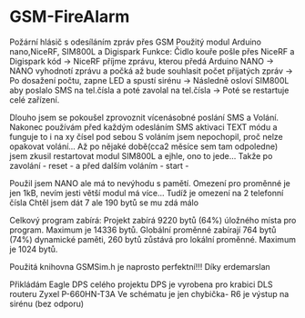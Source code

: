 # GSM-FireAlarm
Požární hlásič s odesíláním zpráv přes GSM
Použitý modul Arduino nano,NiceRF, SIM800L a Digispark
Funkce:
Čidlo kouře pošle přes NiceRF a Digispark kód ->
NiceRF příjme zprávu, kterou předá Arduino NANO ->
NANO vyhodnotí zprávu a počká až bude souhlasit počet přijatých zpráv ->
Po dosažení počtu, zapne LED a spustí sirénu ->
Následně osloví SIM800L aby poslalo SMS na tel.čísla a poté zavolal na tel.čísla ->
Poté se restartuje celé zařízení.

Dlouho jsem se pokoušel zprovoznit vícenásobné poslání SMS a Volání.
Nakonec používám před každým odesláním SMS aktivaci TEXT módu a funguje to i na xy čísel pod sebou
S voláním jsem nepochopil, proč nelze opakovat volání...
Až po nějaké době(cca2 měsíce sem tam odpoledne) jsem zkusil restartovat modul SIM800L a ejhle, ono to jede...
Takže po zavolání - reset - a před dalším voláním - start -

Použil jsem NANO ale má to nevýhodu s pamětí.
Omezení pro proměnné je jen 1kB, nevím jesti větší modul má více...
Tudíž je omezení na 2 telefonní čísla
Chtěl jsem dát 7 ale 190 bytů se mu zdá málo

Celkový program zabírá:
Projekt zabírá 9220 bytů (64%)  úložného místa pro program. Maximum je 14336 bytů.
Globální proměnné zabírají 764 bytů (74%)  dynamické paměti, 260 bytů zůstává pro lokální proměnné. Maximum je 1024 bytů.

Použitá knihovna GSMSim.h je naprosto perfektní!!! Díky erdemarslan

Přikládám Eagle DPS celého projektu
DPS je vyrobena pro krabici DLS routeru Zyxel P-660HN-T3A
Ve schématu je jen chybička- R6 je výstup na sirénu (bez odporu)
